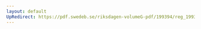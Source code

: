 ```yaml
---
layout: default
UpRedirect: https://pdf.swedeb.se/riksdagen-volumeG-pdf/199394/reg_199394/reg_199394_0087.pdf
---
```

